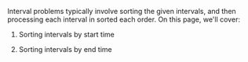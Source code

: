 Interval problems typically involve sorting the given intervals, and then processing each interval in sorted each order. On this page, we'll cover:

1. Sorting intervals by start time
    
2. Sorting intervals by end time